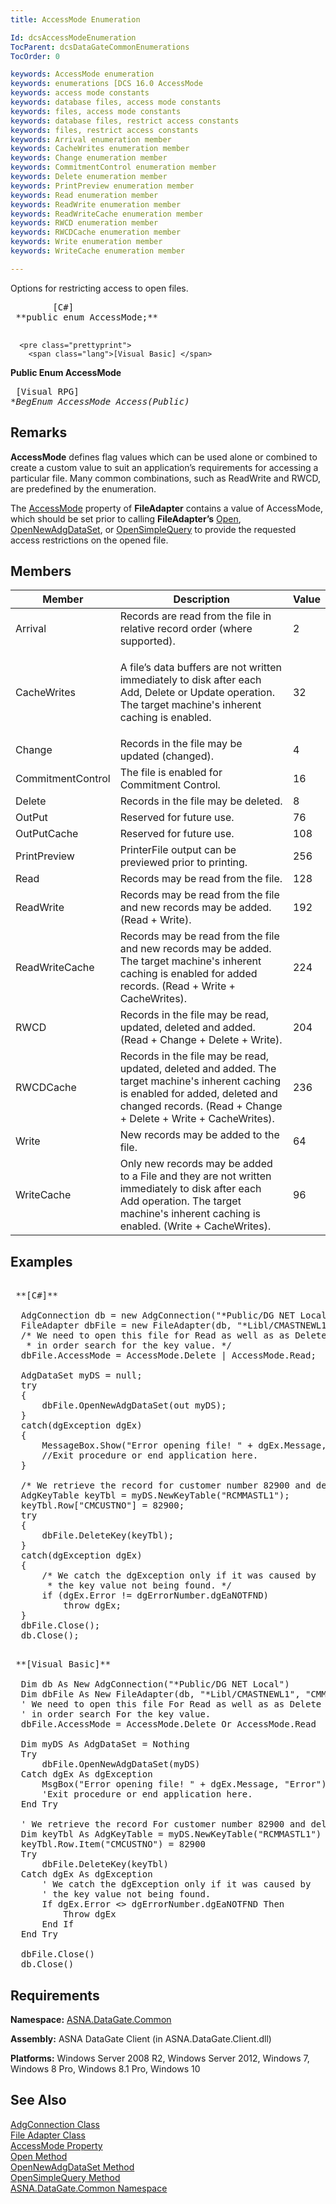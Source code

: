 ```yaml
---
title: AccessMode Enumeration

Id: dcsAccessModeEnumeration
TocParent: dcsDataGateCommonEnumerations
TocOrder: 0

keywords: AccessMode enumeration
keywords: enumerations [DCS 16.0 AccessMode
keywords: access mode constants
keywords: database files, access mode constants
keywords: files, access mode constants
keywords: database files, restrict access constants
keywords: files, restrict access constants
keywords: Arrival enumeration member
keywords: CacheWrites enumeration member
keywords: Change enumeration member
keywords: CommitmentControl enumeration member
keywords: Delete enumeration member
keywords: PrintPreview enumeration member
keywords: Read enumeration member
keywords: ReadWrite enumeration member
keywords: ReadWriteCache enumeration member
keywords: RWCD enumeration member
keywords: RWCDCache enumeration member
keywords: Write enumeration member
keywords: WriteCache enumeration member

---
```


Options for restricting access to open files.<span style="MARGIN-BOTTOM: 0.8em" />
<pre class="prettyprint">
        <span class="lang">[C#]</span>
 **public enum AccessMode;** 
      </pre>
      <pre class="prettyprint">
        <span class="lang">[Visual Basic] </span>
 **Public Enum AccessMode** 
      </pre>
      <pre class="prettyprint">
        <span class="lang">[Visual RPG]</span>
 **BegEnum AccessMode Access(*Public)** 
      </pre>

## Remarks

**AccessMode** defines flag values which can be used alone or combined to create a custom value to suit an application’s requirements for accessing a particular file. Many common combinations, such as ReadWrite and <span>RWCD</span>, are predefined by the enumeration.

The [AccessMode](file-adapter-class-access-mode-property.html) property of <span> **FileAdapter** </span> contains a value of AccessMode, which should be set prior to calling <span> **FileAdapter’s** </span>[Open](file-adapter-class-open-method.html), [ OpenNewAdgDataSet](file-adapter-class-open-new-adg-dataset-method.html), or [ OpenSimpleQuery](file-adapter-class-open-simple-query-method.html) to provide the requested access restrictions on the opened file. 
## Members



| Member | Description | Value |
| ---- | ---- | ---- |
| Arrival | Records are read from the file in relative record order (where supported). | 2 |
| CacheWrites | <p>A file’s data buffers are not written immediately to disk after each Add, Delete or Update operation. The target machine's inherent caching is enabled. | 32 |
| Change | Records in the file may be updated (changed). | 4 |
| CommitmentControl | The file is enabled for Commitment Control. | 16 |
| Delete | Records in the file may be deleted. | 8 |
| OutPut | Reserved for future use. | 76 |
| OutPutCache | Reserved for future use. | 108 |
| PrintPreview | PrinterFile output can be previewed prior to printing. | 256 |
| Read | Records may be read from the file. | 128 |
| ReadWrite | Records may be read from the file and new records may be added. (Read + Write). | 192 |
| ReadWriteCache | Records may be read from the file and new records may be added. The target machine's inherent caching is enabled for added records. (Read + Write + CacheWrites). | 224 |
| RWCD | Records in the file may be read, updated, deleted and added. (Read + Change + Delete + Write). | 204 |
| RWCDCache | Records in the file may be read, updated, deleted and added. The target machine's inherent caching is enabled for added, deleted and changed records. (Read + Change + Delete + Write + CacheWrites). | 236 |
| Write | New records may be added to the file. | 64 |
| WriteCache | Only new records may be added to a File and they are not written immediately to disk after each Add operation. The target machine's inherent caching is enabled. (Write + CacheWrites). | 96 |



## Examples 

<pre>
        <span class="lang">
 **[C#]** 
        </span>
  AdgConnection db = new AdgConnection("*Public/DG NET Local");
  FileAdapter dbFile = new FileAdapter(db, "*Libl/CMASTNEWL1", "CMMASTERL1");
  /* We need to open this file for Read as well as as Delete
   * in order search for the key value. */
  dbFile.AccessMode = AccessMode.Delete | AccessMode.Read;

  AdgDataSet myDS = null;
  try
  {
      dbFile.OpenNewAdgDataSet(out myDS);
  }
  catch(dgException dgEx)
  {
      MessageBox.Show("Error opening file! " + dgEx.Message, "Error");
      //Exit procedure or end application here.
  }

  /* We retrieve the record for customer number 82900 and delete it! */
  AdgKeyTable keyTbl = myDS.NewKeyTable("RCMMASTL1");
  keyTbl.Row["CMCUSTNO"] = 82900;
  try
  {
      dbFile.DeleteKey(keyTbl);
  }
  catch(dgException dgEx)
  {
      /* We catch the dgException only if it was caused by
       * the key value not being found. */
      if (dgEx.Error != dgErrorNumber.dgEaNOTFND)
          throw dgEx;
  }
  dbFile.Close();
  db.Close();</pre>
<pre>
        <span class="lang">
 **[Visual Basic]** 
        </span>
  Dim db As New AdgConnection("*Public/DG NET Local")
  Dim dbFile As New FileAdapter(db, "*Libl/CMASTNEWL1", "CMMASTERL1")
  ' We need to open this file For Read as well as as Delete
  ' in order search For the key value. 
  dbFile.AccessMode = AccessMode.Delete Or AccessMode.Read

  Dim myDS As AdgDataSet = Nothing
  Try
      dbFile.OpenNewAdgDataSet(myDS)
  Catch dgEx As dgException
      MsgBox("Error opening file! " + dgEx.Message, "Error")
      'Exit procedure or end application here.
  End Try

  ' We retrieve the record For customer number 82900 and delete it! 
  Dim keyTbl As AdgKeyTable = myDS.NewKeyTable("RCMMASTL1")
  keyTbl.Row.Item("CMCUSTNO") = 82900
  Try
      dbFile.DeleteKey(keyTbl)
  Catch dgEx As dgException
      ' We catch the dgException only if it was caused by
      ' the key value not being found.
      If dgEx.Error &lt;&gt; dgErrorNumber.dgEaNOTFND Then
          Throw dgEx
      End If
  End Try

  dbFile.Close()
  db.Close()</pre>

## Requirements

**Namespace:** [ASNA.DataGate.Common](datagate-common-namespace.html) <span style="FONT-SIZE: 8pt; FONT-FAMILY: Verdana"> <p /></span> 

**Assembly:** ASNA DataGate Client (in ASNA.DataGate.Client.dll)

**Platforms:** Windows Server 2008 R2, Windows Server 2012, Windows 7, Windows 8 Pro, Windows 8.1 Pro, Windows 10

## See Also


[AdgConnection Class](adg-connection-class.html)
      <br />
[File Adapter Class](file-adapter-class.html)
      <br />
[AccessMode Property](file-adapter-class-access-mode-property.html)
      <br />
[Open Method](file-adapter-class-open-method.html)
      <br />
[OpenNewAdgDataSet Method](file-adapter-class-open-new-adg-dataset-method.html)
      <br />
[OpenSimpleQuery Method](file-adapter-class-open-simple-query-method.html)
      <br />
[ASNA.DataGate.Common Namespace](datagate-common-namespace.html)

